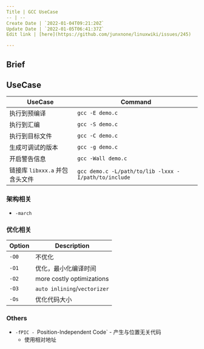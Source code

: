 ```yaml
---
Title | GCC UseCase
-- | --
Create Date | `2022-01-04T09:21:20Z`
Update Date | `2022-01-05T06:41:37Z`
Edit link | [here](https://github.com/junxnone/linuxwiki/issues/245)

---
```

## Brief

## UseCase

UseCase | Command
-- | --
执行到预编译 | `gcc -E demo.c`
执行到汇编 | `gcc -S demo.c`
执行到目标文件 | `gcc -C demo.c`
生成可调试的版本 | `gcc -g demo.c`
开启警告信息 | `gcc -Wall demo.c`
链接库 `libxxx.a` 并包含头文件 | `gcc demo.c -L/path/to/lib -lxxx -I/path/to/include` 


### 架构相关
- `-march`

### 优化相关

Option | Description
-- | --
`-O0` | 不优化
`-O1` | 优化，最小化编译时间
`-O2` | more costly optimizations
`-O3` | `auto inlining`/`vectorizer`
`-Os` | 优化代码大小

### Others
- `-fPIC - `Position-Independent Code` - 产生与位置无关代码
  - 使用相对地址
